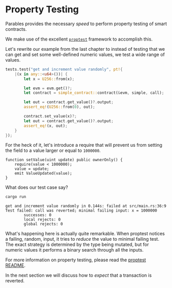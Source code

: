 # Property Testing

Parables provides the necessary _speed_ to perform property testing of smart contracts.

We make use of the excellent [`proptest`] framework to accomplish this.

Let's rewrite our example from the last chapter to instead of testing that we can get and set some
well-defined numeric values, we test a wide range of values.

```rust
tests.test("get and increment value randomly", pt!{
    |(x in any::<u64>())| {
        let x = U256::from(x);

        let evm = evm.get()?;
        let contract = simple_contract::contract(&evm, simple, call);

        let out = contract.get_value()?.output;
        assert_eq!(U256::from(0), out);

        contract.set_value(x)?;
        let out = contract.get_value()?.output;
        assert_eq!(x, out);
    }
});
```

For the heck of it, let's introduce a require that will prevent us from setting the field to
a value larger or equal to `1000000`.

```solidity
function setValue(uint update) public ownerOnly() {
    require(value < 1000000);
    value = update;
    emit ValueUpdated(value);
}
```

What does our test case say?

```bash
cargo run
```

```
get and increment value randomly in 0.144s: failed at src/main.rs:36:9
Test failed: call was reverted; minimal failing input: x = 1000000
        successes: 0
        local rejects: 0
        global rejects: 0
```

What's happening here is actually quite remarkable.
When proptest notices a failing, random, input, it tries to _reduce_ the value to minimal failing
test.
The exact strategy is determined by the type being mutated, but for numeric values it performs
a binary search through all the inputs.

For more information on property testing, please read the [proptest README].

In the next section we will discuss how to _expect_ that a transaction is reverted.

[`proptest`]: https://github.com/AltSysrq/proptest
[proptest README]: https://github.com/AltSysrq/proptest

